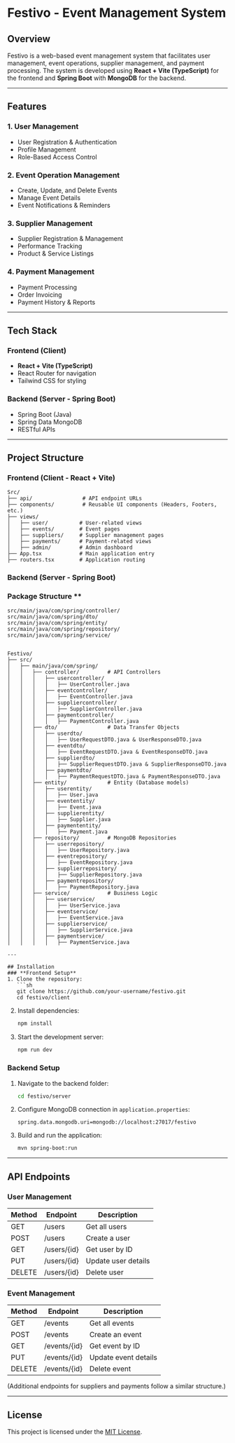 # Festivo - Event Management System

## Overview
Festivo is a web-based event management system that facilitates user management, event operations, supplier management, and payment processing. The system is developed using **React + Vite (TypeScript)** for the frontend and **Spring Boot** with **MongoDB** for the backend.

---

## Features
### 1. **User Management**
   - User Registration & Authentication
   - Profile Management
   - Role-Based Access Control

### 2. **Event Operation Management**
   - Create, Update, and Delete Events
   - Manage Event Details
   - Event Notifications & Reminders

### 3. **Supplier Management**
   - Supplier Registration & Management
   - Performance Tracking
   - Product & Service Listings

### 4. **Payment Management**
   - Payment Processing
   - Order Invoicing
   - Payment History & Reports

---

## Tech Stack
### **Frontend** (Client)
- **React + Vite (TypeScript)**
- React Router for navigation
- Tailwind CSS for styling

### **Backend** (Server - Spring Boot)
- Spring Boot (Java)
- Spring Data MongoDB
- RESTful APIs

---

## Project Structure
### **Frontend (Client - React + Vite)**
```
Src/
├── api/                # API endpoint URLs
├── components/         # Reusable UI components (Headers, Footers, etc.)
├── views/             
│   ├── user/          # User-related views
│   ├── events/        # Event pages
│   ├── suppliers/     # Supplier management pages
│   ├── payments/      # Payment-related views
│   ├── admin/         # Admin dashboard
├── App.tsx            # Main application entry
├── routers.tsx        # Application routing
```

### **Backend (Server - Spring Boot)**
### Package Structure **
```
src/main/java/com/spring/controller/
src/main/java/com/spring/dto/
src/main/java/com/spring/entity/
src/main/java/com/spring/repository/
src/main/java/com/spring/service/
```
```

Festivo/
├── src/
│   ├── main/java/com/spring/
│   │   ├── controller/         # API Controllers
│   │   │   ├── usercontroller/
│   │   │   │   ├── UserController.java
│   │   │   ├── eventcontroller/
│   │   │   │   ├── EventController.java
│   │   │   ├── suppliercontroller/
│   │   │   │   ├── SupplierController.java
│   │   │   ├── paymentcontroller/
│   │   │   │   ├── PaymentController.java
│   │   ├── dto/                # Data Transfer Objects
│   │   │   ├── userdto/
│   │   │   │   ├── UserRequestDTO.java & UserResponseDTO.java
│   │   │   ├── eventdto/
│   │   │   │   ├── EventRequestDTO.java & EventResponseDTO.java
│   │   │   ├── supplierdto/
│   │   │   │   ├── SupplierRequestDTO.java & SupplierResponseDTO.java
│   │   │   ├── paymentdto/
│   │   │   │   ├── PaymentRequestDTO.java & PaymentResponseDTO.java
│   │   ├── entity/             # Entity (Database models)
│   │   │   ├── userentity/
│   │   │   │   ├── User.java
│   │   │   ├── evententity/
│   │   │   │   ├── Event.java
│   │   │   ├── supplierentity/
│   │   │   │   ├── Supplier.java
│   │   │   ├── paymententity/
│   │   │   │   ├── Payment.java
│   │   ├── repository/         # MongoDB Repositories
│   │   │   ├── userrepository/
│   │   │   │   ├── UserRepository.java
│   │   │   ├── eventrepository/
│   │   │   │   ├── EventRepository.java
│   │   │   ├── supplierrepository/
│   │   │   │   ├── SupplierRepository.java
│   │   │   ├── paymentrepository/
│   │   │   │   ├── PaymentRepository.java
│   │   ├── service/            # Business Logic
│   │   │   ├── userservice/
│   │   │   │   ├── UserService.java
│   │   │   ├── eventservice/
│   │   │   │   ├── EventService.java
│   │   │   ├── supplierservice/
│   │   │   │   ├── SupplierService.java
│   │   │   ├── paymentservice/
│   │   │   │   ├── PaymentService.java

---

## Installation
### **Frontend Setup**
1. Clone the repository:
   ```sh
   git clone https://github.com/your-username/festivo.git
   cd festivo/client
   ```
2. Install dependencies:
   ```sh
   npm install
   ```
3. Start the development server:
   ```sh
   npm run dev
   ```

### **Backend Setup**
1. Navigate to the backend folder:
   ```sh
   cd festivo/server
   ```
2. Configure MongoDB connection in `application.properties`:
   ```properties
   spring.data.mongodb.uri=mongodb://localhost:27017/festivo
   ```
3. Build and run the application:
   ```sh
   mvn spring-boot:run
   ```

---

## API Endpoints
### **User Management**
| Method | Endpoint        | Description          |
|--------|----------------|----------------------|
| GET    | /users         | Get all users       |
| POST   | /users         | Create a user       |
| GET    | /users/{id}    | Get user by ID      |
| PUT    | /users/{id}    | Update user details |
| DELETE | /users/{id}    | Delete user         |

### **Event Management**
| Method | Endpoint        | Description            |
|--------|----------------|------------------------|
| GET    | /events        | Get all events        |
| POST   | /events        | Create an event       |
| GET    | /events/{id}   | Get event by ID       |
| PUT    | /events/{id}   | Update event details  |
| DELETE | /events/{id}   | Delete event          |

(Additional endpoints for suppliers and payments follow a similar structure.)

---

## License
This project is licensed under the [MIT License](LICENSE).

